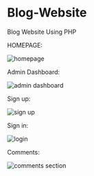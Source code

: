 # Blog-Website

Blog Website Using PHP

HOMEPAGE:

![homepage](https://user-images.githubusercontent.com/81369580/135572131-8d21d401-22a2-45f2-b9e1-a6e352fc17a7.png)

Admin Dashboard:

![admin dashboard](https://user-images.githubusercontent.com/81369580/135572503-569bd077-3fff-4e1c-aa49-e016249c3227.png)

Sign up:

![sign up](https://user-images.githubusercontent.com/81369580/135572532-0dec3e6a-cce0-42e9-9006-d50713546ef1.png)

Sign in:

![login](https://user-images.githubusercontent.com/81369580/135572554-eb3d25c0-6dc9-4f97-9ec8-6656ce20dfc6.png)

Comments:

![comments section](https://user-images.githubusercontent.com/81369580/135572561-b0603d89-f8cc-4ef8-a834-2261ef220f41.png)

